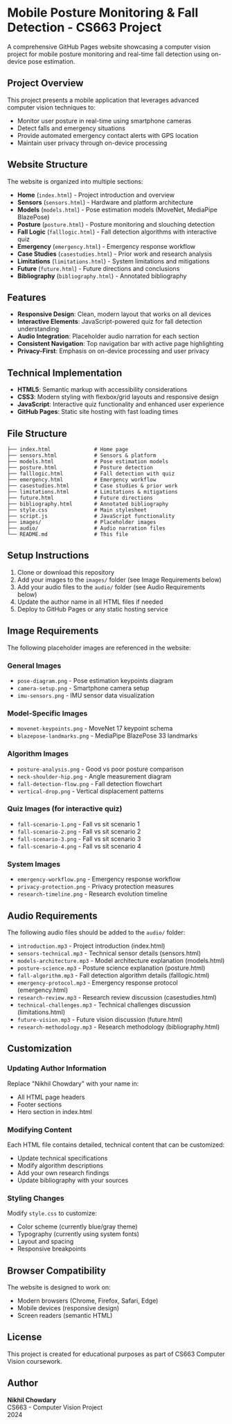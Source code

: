 # Mobile Posture Monitoring & Fall Detection - CS663 Project

A comprehensive GitHub Pages website showcasing a computer vision project for mobile posture monitoring and real-time fall detection using on-device pose estimation.

## Project Overview

This project presents a mobile application that leverages advanced computer vision techniques to:
- Monitor user posture in real-time using smartphone cameras
- Detect falls and emergency situations
- Provide automated emergency contact alerts with GPS location
- Maintain user privacy through on-device processing

## Website Structure

The website is organized into multiple sections:

- **Home** (`index.html`) - Project introduction and overview
- **Sensors** (`sensors.html`) - Hardware and platform architecture
- **Models** (`models.html`) - Pose estimation models (MoveNet, MediaPipe BlazePose)
- **Posture** (`posture.html`) - Posture monitoring and slouching detection
- **Fall Logic** (`falllogic.html`) - Fall detection algorithms with interactive quiz
- **Emergency** (`emergency.html`) - Emergency response workflow
- **Case Studies** (`casestudies.html`) - Prior work and research analysis
- **Limitations** (`limitations.html`) - System limitations and mitigations
- **Future** (`future.html`) - Future directions and conclusions
- **Bibliography** (`bibliography.html`) - Annotated bibliography

## Features

- **Responsive Design**: Clean, modern layout that works on all devices
- **Interactive Elements**: JavaScript-powered quiz for fall detection understanding
- **Audio Integration**: Placeholder audio narration for each section
- **Consistent Navigation**: Top navigation bar with active page highlighting
- **Privacy-First**: Emphasis on on-device processing and user privacy

## Technical Implementation

- **HTML5**: Semantic markup with accessibility considerations
- **CSS3**: Modern styling with flexbox/grid layouts and responsive design
- **JavaScript**: Interactive quiz functionality and enhanced user experience
- **GitHub Pages**: Static site hosting with fast loading times

## File Structure

```
├── index.html              # Home page
├── sensors.html            # Sensors & platform
├── models.html             # Pose estimation models
├── posture.html            # Posture detection
├── falllogic.html          # Fall detection with quiz
├── emergency.html          # Emergency workflow
├── casestudies.html        # Case studies & prior work
├── limitations.html        # Limitations & mitigations
├── future.html             # Future directions
├── bibliography.html       # Annotated bibliography
├── style.css               # Main stylesheet
├── script.js               # JavaScript functionality
├── images/                 # Placeholder images
├── audio/                  # Audio narration files
└── README.md               # This file
```

## Setup Instructions

1. Clone or download this repository
2. Add your images to the `images/` folder (see Image Requirements below)
3. Add your audio files to the `audio/` folder (see Audio Requirements below)
4. Update the author name in all HTML files if needed
5. Deploy to GitHub Pages or any static hosting service

## Image Requirements

The following placeholder images are referenced in the website:

### General Images
- `pose-diagram.png` - Pose estimation keypoints diagram
- `camera-setup.png` - Smartphone camera setup
- `imu-sensors.png` - IMU sensor data visualization

### Model-Specific Images
- `movenet-keypoints.png` - MoveNet 17 keypoint schema
- `blazepose-landmarks.png` - MediaPipe BlazePose 33 landmarks

### Algorithm Images
- `posture-analysis.png` - Good vs poor posture comparison
- `neck-shoulder-hip.png` - Angle measurement diagram
- `fall-detection-flow.png` - Fall detection flowchart
- `vertical-drop.png` - Vertical displacement patterns

### Quiz Images (for interactive quiz)
- `fall-scenario-1.png` - Fall vs sit scenario 1
- `fall-scenario-2.png` - Fall vs sit scenario 2
- `fall-scenario-3.png` - Fall vs sit scenario 3
- `fall-scenario-4.png` - Fall vs sit scenario 4

### System Images
- `emergency-workflow.png` - Emergency response workflow
- `privacy-protection.png` - Privacy protection measures
- `research-timeline.png` - Research evolution timeline

## Audio Requirements

The following audio files should be added to the `audio/` folder:

- `introduction.mp3` - Project introduction (index.html)
- `sensors-technical.mp3` - Technical sensor details (sensors.html)
- `models-architecture.mp3` - Model architecture explanation (models.html)
- `posture-science.mp3` - Posture science explanation (posture.html)
- `fall-algorithm.mp3` - Fall detection algorithm details (falllogic.html)
- `emergency-protocol.mp3` - Emergency response protocol (emergency.html)
- `research-review.mp3` - Research review discussion (casestudies.html)
- `technical-challenges.mp3` - Technical challenges discussion (limitations.html)
- `future-vision.mp3` - Future vision discussion (future.html)
- `research-methodology.mp3` - Research methodology (bibliography.html)

## Customization

### Updating Author Information
Replace "Nikhil Chowdary" with your name in:
- All HTML page headers
- Footer sections
- Hero section in index.html

### Modifying Content
Each HTML file contains detailed, technical content that can be customized:
- Update technical specifications
- Modify algorithm descriptions
- Add your own research findings
- Update bibliography with your sources

### Styling Changes
Modify `style.css` to customize:
- Color scheme (currently blue/gray theme)
- Typography (currently using system fonts)
- Layout and spacing
- Responsive breakpoints

## Browser Compatibility

The website is designed to work on:
- Modern browsers (Chrome, Firefox, Safari, Edge)
- Mobile devices (responsive design)
- Screen readers (semantic HTML)

## License

This project is created for educational purposes as part of CS663 Computer Vision coursework.

## Author

**Nikhil Chowdary**  
CS663 - Computer Vision Project  
2024
